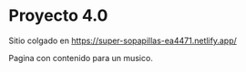 # Proyecto 4.0

Sitio colgado en https://super-sopapillas-ea4471.netlify.app/

Pagina con contenido para un musico.




